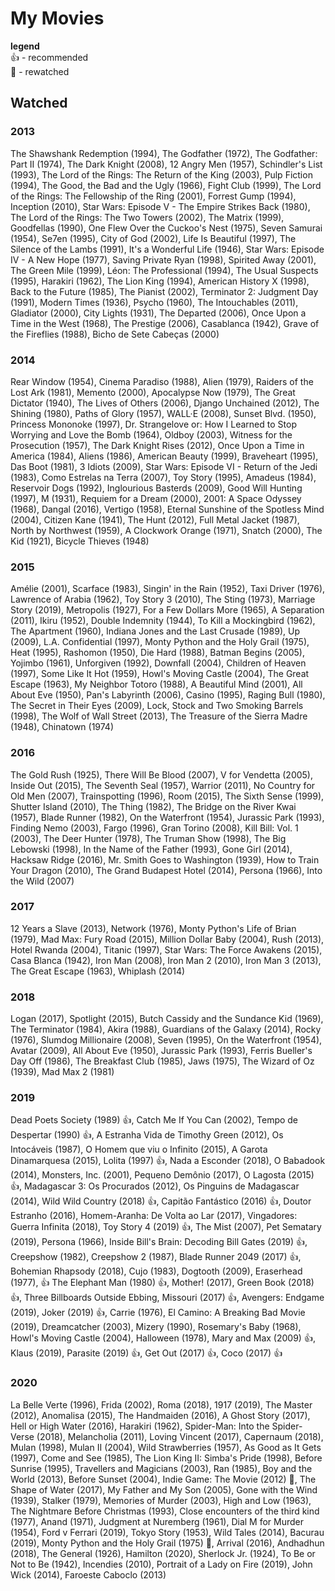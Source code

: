 # My Movies

**legend**  
👍 - recommended  
🔄 - rewatched  

## Watched
### 2013
The Shawshank Redemption (1994), The Godfather (1972), The Godfather: Part II (1974), The Dark Knight (2008), 12 Angry Men (1957), Schindler's List (1993), The Lord of the Rings: The Return of the King (2003), Pulp Fiction (1994), The Good, the Bad and the Ugly (1966), Fight Club (1999), The Lord of the Rings: The Fellowship of the Ring (2001), Forrest Gump (1994), Inception (2010), Star Wars: Episode V - The Empire Strikes Back (1980), The Lord of the Rings: The Two Towers (2002), The Matrix (1999), Goodfellas (1990), One Flew Over the Cuckoo's Nest (1975), Seven Samurai (1954), Se7en (1995), City of God (2002), Life Is Beautiful (1997), The Silence of the Lambs (1991), It's a Wonderful Life (1946), Star Wars: Episode IV - A New Hope (1977), Saving Private Ryan (1998), Spirited Away (2001), The Green Mile (1999), Léon: The Professional (1994), The Usual Suspects (1995), Harakiri (1962), The Lion King (1994), American History X (1998), Back to the Future (1985), The Pianist (2002), Terminator 2: Judgment Day (1991), Modern Times (1936), Psycho (1960), The Intouchables (2011), Gladiator (2000), City Lights (1931), The Departed (2006), Once Upon a Time in the West (1968), The Prestige (2006), Casablanca (1942), Grave of the Fireflies (1988), Bicho de Sete Cabeças (2000)

### 2014
Rear Window (1954), Cinema Paradiso (1988), Alien (1979), Raiders of the Lost Ark (1981), Memento (2000), Apocalypse Now (1979), The Great Dictator (1940), The Lives of Others (2006), Django Unchained (2012), The Shining (1980), Paths of Glory (1957), WALL·E (2008), Sunset Blvd. (1950), Princess Mononoke (1997), Dr. Strangelove or: How I Learned to Stop Worrying and Love the Bomb (1964), Oldboy (2003), Witness for the Prosecution (1957), The Dark Knight Rises (2012), Once Upon a Time in America (1984), Aliens (1986), American Beauty (1999), Braveheart (1995), Das Boot (1981), 3 Idiots (2009), Star Wars: Episode VI - Return of the Jedi (1983), Como Estrelas na Terra (2007), Toy Story (1995), Amadeus (1984), Reservoir Dogs (1992), Inglourious Basterds (2009), Good Will Hunting (1997), M (1931), Requiem for a Dream (2000), 2001: A Space Odyssey (1968), Dangal (2016), Vertigo (1958), Eternal Sunshine of the Spotless Mind (2004), Citizen Kane (1941), The Hunt (2012), Full Metal Jacket (1987), North by Northwest (1959), A Clockwork Orange (1971), Snatch (2000), The Kid (1921), Bicycle Thieves (1948)

### 2015
Amélie (2001), Scarface (1983), Singin' in the Rain (1952), Taxi Driver (1976), Lawrence of Arabia (1962), Toy Story 3 (2010), The Sting (1973), Marriage Story (2019), Metropolis (1927), For a Few Dollars More (1965), A Separation (2011), Ikiru (1952), Double Indemnity (1944), To Kill a Mockingbird (1962), The Apartment (1960), Indiana Jones and the Last Crusade (1989), Up (2009), L.A. Confidential (1997), Monty Python and the Holy Grail (1975), Heat (1995), Rashomon (1950), Die Hard (1988), Batman Begins (2005), Yojimbo (1961), Unforgiven (1992), Downfall (2004), Children of Heaven (1997), Some Like It Hot (1959), Howl's Moving Castle (2004), The Great Escape (1963), My Neighbor Totoro (1988), A Beautiful Mind (2001), All About Eve (1950), Pan's Labyrinth (2006), Casino (1995), Raging Bull (1980), The Secret in Their Eyes (2009), Lock, Stock and Two Smoking Barrels (1998), The Wolf of Wall Street (2013), The Treasure of the Sierra Madre (1948), Chinatown (1974)

### 2016
The Gold Rush (1925), There Will Be Blood (2007), V for Vendetta (2005), Inside Out (2015), The Seventh Seal (1957), Warrior (2011), No Country for Old Men (2007), Trainspotting (1996), Room (2015), The Sixth Sense (1999), Shutter Island (2010), The Thing (1982), The Bridge on the River Kwai (1957), Blade Runner (1982), On the Waterfront (1954), Jurassic Park (1993), Finding Nemo (2003), Fargo (1996), Gran Torino (2008), Kill Bill: Vol. 1 (2003), The Deer Hunter (1978), The Truman Show (1998), The Big Lebowski (1998), In the Name of the Father (1993), Gone Girl (2014), Hacksaw Ridge (2016), Mr. Smith Goes to Washington (1939), How to Train Your Dragon (2010), The Grand Budapest Hotel (2014), Persona (1966), Into the Wild (2007)

### 2017
12 Years a Slave (2013), Network (1976), Monty Python's Life of Brian (1979), Mad Max: Fury Road (2015), Million Dollar Baby (2004), Rush (2013), Hotel Rwanda (2004), Titanic (1997), Star Wars: The Force Awakens (2015), Casa Blanca (1942), Iron Man (2008), Iron Man 2 (2010), Iron Man 3 (2013), The Great Escape (1963), Whiplash (2014)

### 2018
Logan (2017), Spotlight (2015), Butch Cassidy and the Sundance Kid (1969), The Terminator (1984), Akira (1988), Guardians of the Galaxy (2014), Rocky (1976), Slumdog Millionaire (2008), Seven (1995), On the Waterfront (1954), Avatar (2009), All About Eve (1950), Jurassic Park (1993), Ferris Bueller's Day Off (1986), The Breakfast Club (1985), Jaws (1975), The Wizard of Oz (1939), Mad Max 2 (1981)

### 2019
Dead Poets Society (1989) 👍, Catch Me If You Can (2002), Tempo de Despertar (1990) 👍, A Estranha Vida de Timothy Green (2012), Os Intocáveis (1987), O Homem que viu o Infinito (2015), A Garota Dinamarquesa (2015), Lolita (1997) 👍, Nada a Esconder (2018), O Babadook (2014), Monsters, Inc. (2001), Pequeno Demônio (2017), O Lagosta (2015) 👍, Madagascar 3: Os Procurados (2012), Os Pinguins de Madagascar (2014), Wild Wild Country (2018) 👍, Capitão Fantástico (2016) 👍, Doutor Estranho (2016), Homem-Aranha: De Volta ao Lar (2017), Vingadores: Guerra Infinita (2018), Toy Story 4 (2019) 👍, The Mist (2007), Pet Sematary (2019), Persona (1966), Inside Bill's Brain: Decoding Bill Gates (2019) 👍, Creepshow (1982), Creepshow 2 (1987), Blade Runner 2049 (2017) 👍,  Bohemian Rhapsody (2018), Cujo (1983), Dogtooth (2009), Eraserhead (1977), 👍 The Elephant Man (1980) 👍, Mother! (2017), Green Book (2018) 👍, Three Billboards Outside Ebbing, Missouri (2017) 👍, Avengers: Endgame (2019), Joker (2019) 👍, Carrie (1976), El Camino: A Breaking Bad Movie (2019), Dreamcatcher (2003), Mizery (1990), Rosemary's Baby (1968), Howl's Moving Castle (2004), Halloween (1978), Mary and Max (2009) 👍, Klaus (2019), Parasite (2019) 👍, Get Out (2017) 👍, Coco (2017) 👍

### 2020
La Belle Verte (1996), Frida (2002), Roma (2018), 1917 (2019), The Master (2012), Anomalisa (2015), The Handmaiden (2016), A Ghost Story (2017), Hell or High Water (2016), Harakiri (1962), Spider-Man: Into the Spider-Verse (2018), Melancholia (2011), Loving Vincent (2017), Capernaum (2018), Mulan (1998), Mulan II (2004), Wild Strawberries (1957), As Good as It Gets (1997), Come and See (1985), The Lion King II: Simba's Pride (1998), Before Sunrise (1995), Travellers and Magicians (2003), Ran (1985), Boy and the World (2013), Before Sunset (2004), Indie Game: The Movie (2012) 🔄, The Shape of Water (2017), My Father and My Son (2005), Gone with the Wind (1939), Stalker (1979), Memories of Murder (2003), High and Low (1963), The Nightmare Before Christmas (1993), Close encounters of the third kind (1977), Anand (1971), Judgment at Nuremberg (1961), Dial M for Murder (1954), Ford v Ferrari (2019), Tokyo Story (1953), Wild Tales (2014), Bacurau (2019), Monty Python and the Holy Grail (1975) 🔄, Arrival (2016), Andhadhun (2018), The General (1926), Hamilton (2020), Sherlock Jr. (1924), To Be or Not to Be (1942), Incendies (2010), Portrait of a Lady on Fire (2019), John Wick (2014), Faroeste Caboclo (2013)
